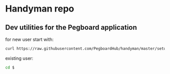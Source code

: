 # Handyman repo
## Dev utilities for the Pegboard application


for new user start with:
```bash
curl https://raw.githubusercontent.com/PegboardHub/handyman/master/setup.sh | bash
```

existing user:
```bash
cd $

```

